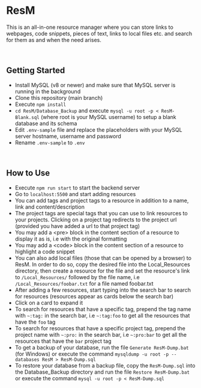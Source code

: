 # ResM
This is an all-in-one resource manager where you can store links to webpages, code snippets, pieces of text, links to local files etc. and search for them as and when the need arises.

<br>

## Getting Started
* Install MySQL (v8 or newer) and make sure that MySQL server is running in the background 
* Clone this repository (main branch)
* Execute `npm install`
* `cd ResM/Database_Backup` and execute `mysql -u root -p < ResM-Blank.sql` (where root is your MySQL username) to setup a blank database and its schema
* Edit `.env-sample` file and replace the placeholders with your MySQL server hostname, username and password
* Rename `.env-sample` to `.env`

<br>

## How to Use
* Execute `npm run start` to start the backend server
* Go to `localhost:5500` and start adding resources
* You can add tags and project tags to a resource in addition to a name, link and content/description
* The project tags are special tags that you can use to link resources to your projects. Clicking on a project tag redirects to the project url (provided you have added a url to that project tag)
* You may add a &lt;pre> block in the content section of a resource to display it as is, i.e with the original formatting
* You may add a &lt;code> block in the content section of a resource to highlight a code snippet
* You can also add local files (those that can be opened by a browser) to ResM. In order to do so, copy the desired file into the Local_Resources directory, then create a resource for the file and set the resource's link to `/Local_Resources/` followed by the file name, i.e `/Local_Resources/foobar.txt` for a file named foobar.txt
* After adding a few resources, start typing into the search bar to search for resources (resources appear as cards below the search bar)
* Click on a card to expand it
* To search for resources that have a specific tag, prepend the tag name with `~:tag:` in the search bar, i.e `~:tag:foo` to get all the resources that have the `foo` tag
* To search for resources that have a specific project tag, prepend the project name with `~:pro:` in the search bar, i.e `~:pro:bar` to get all the resources that have the `bar` project tag
* To get a backup of your database, run the file `Generate ResM-Dump.bat` (for Windows) or execute the command `mysqldump -u root -p --databases ResM > ResM-Dump.sql`
* To restore your database from a backup file, copy the `ResM-Dump.sql` into the Database_Backup directory and run the file `Restore ResM-Dump.bat` or execute the command `mysql -u root -p < ResM-Dump.sql`
